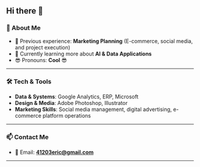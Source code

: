 ## Hi there 👋

### 🌟 About Me
- 💼 Previous experience: **Marketing Planning** (E-commerce, social media, and project execution)   
- 🌱 Currently learning more about **AI & Data Applications**  
- 😎 Pronouns: **Cool** 😎  

---

### 🛠️ Tech & Tools
- **Data & Systems**: Google Analytics, ERP, Microsoft
- **Design & Media**: Adobe Photoshop, Illustrator  
- **Marketing Skills**: Social media management, digital advertising, e-commerce platform operations  

---

### 📫 Contact Me
- 📧 Email: **41203eric@gmail.com**  

---
